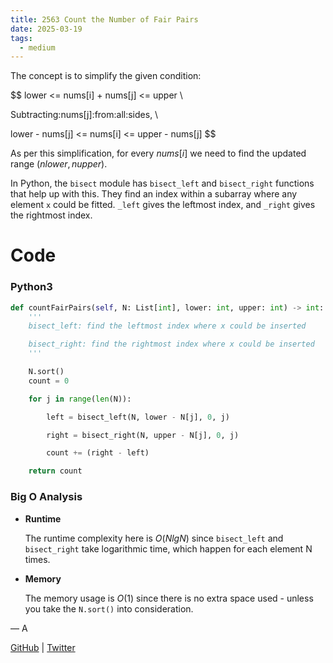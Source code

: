 ```yaml
---
title: 2563 Count the Number of Fair Pairs
date: 2025-03-19
tags:
  - medium
---
```


The concept is to simplify the given condition:

$$
lower <= nums[i] + nums[j] <= upper \\

Subtracting\:nums[j]\:from\:all\:sides, \\

lower - nums[j] <= nums[i] <= upper - nums[j]
$$

As per this simplification, for every $nums[i]$ we need to find the updated range $(nlower, nupper)$.

In Python, the `bisect` module has `bisect_left` and `bisect_right` functions that help up with this. They find an index within a subarray where any element `x` could be fitted. `_left` gives the leftmost index, and `_right` gives the rightmost index.

# Code

### Python3

```python
def countFairPairs(self, N: List[int], lower: int, upper: int) -> int:
    '''
    bisect_left: find the leftmost index where x could be inserted

    bisect_right: find the rightmost index where x could be inserted
    '''

    N.sort()
    count = 0

    for j in range(len(N)):

        left = bisect_left(N, lower - N[j], 0, j)

        right = bisect_right(N, upper - N[j], 0, j)

        count += (right - left)

    return count
```

### Big O Analysis

- **Runtime**

  The runtime complexity here is $O(N lg N)$ since `bisect_left` and `bisect_right` take logarithmic time, which happen for each element N times.

- **Memory**

  The memory usage is $O(1)$ since there is no extra space used - unless you take the `N.sort()` into consideration.

— A

[GitHub](https://github.com/athkdev) | [Twitter](https://twitter.com/athkdev)
